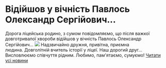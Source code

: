 
# Відійшов у вічність Павлось Олександр Сергійович...
Дорога ліцейська родино, з сумом повідомляємо, що після важкої довготривалої хвороби відійшов у вічність Павлось Олександр Сергійович...
![](/images/відійшов-у-вічність-павлось-олександр-сергійович/історикос.jpg)
Надзвичайно дружня, привітна, приємна людина. Довголітній вчитель історії у ліцеї.
Наш дорогий друг...
Висловлюємо співчуття рідним.
Любимо, пам'ятаємо, сумуємо!
[Читати усі новини](/news)
       